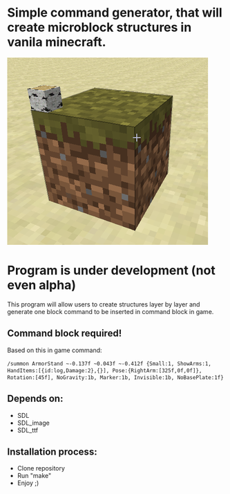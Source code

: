 # Simple command generator, that will create microblock structures in vanila minecraft.

![MicroblockPNG](https://github.com/DoITCreative/microblock-generator-vanila-minecraft/raw/master/docs/preview.png)

# Program is under development (not even alpha)

This program will allow users to create structures layer by
layer and generate one block command to be inserted in command block in game.

## Command block required!

Based on this in game command:
```
/summon ArmorStand ~-0.137f ~0.043f ~-0.412f {Small:1, ShowArms:1, HandItems:[{id:log,Damage:2},{}], Pose:{RightArm:[325f,0f,0f]}, Rotation:[45f], NoGravity:1b, Marker:1b, Invisible:1b, NoBasePlate:1f}

```

## Depends on:
- SDL
- SDL_image
- SDL_ttf

## Installation process:
- Clone repository
- Run "make"
- Enjoy ;)

